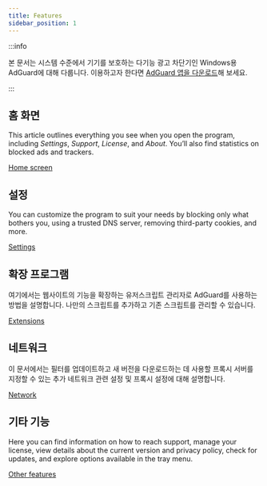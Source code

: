 ```yaml
---
title: Features
sidebar_position: 1
---
```


:::info

본 문서는 시스템 수준에서 기기를 보호하는 다기능 광고 차단기인 Windows용 AdGuard에 대해 다룹니다. 이용하고자 한다면 [AdGuard 앱을 다운로드](https://agrd.io/download-kb-adblock)해 보세요.

:::

## 홈 화면

This article outlines everything you see when you open the program, including _Settings_, _Support_, _License_, and _About_. You’ll also find statistics on blocked ads and trackers.

[Home screen](/adguard-for-windows/features/home-screen/)

## 설정

You can customize the program to suit your needs by blocking only what bothers you, using a trusted DNS server, removing third-party cookies, and more.

[Settings](/adguard-for-windows/features/settings/)

## 확장 프로그램

여기에서는 웹사이트의 기능을 확장하는 유저스크립트 관리자로 AdGuard를 사용하는 방법을 설명합니다. 나만의 스크립트를 추가하고 기존 스크립트를 관리할 수 있습니다.

[Extensions](/adguard-for-windows/features/extensions/)

## 네트워크

이 문서에서는 필터를 업데이트하고 새 버전을 다운로드하는 데 사용할 프록시 서버를 지정할 수 있는 추가 네트워크 관련 설정 및 프록시 설정에 대해 설명합니다.

[Network](/adguard-for-windows/features/network/)

## 기타 기능

Here you can find information on how to reach support, manage your license, view details about the current version and privacy policy, check for updates, and explore options available in the tray menu.

[Other features](/adguard-for-windows/features/others/)
